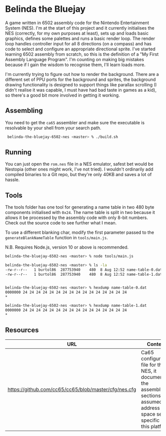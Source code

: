 # Belinda the Bluejay

A game written in 6502 assembly code for the Nintendo Entertainment System (NES). I'm at the start of this project and it currently initialises the NES (correctly, for my own purposes at least), sets up and loads basic graphics, defines some palettes and runs a basic render loop. The render loop handles controller input for all 8 directions (on a compass) and has code to select and configure an appropriate directional sprite. I've started learning 6502 assembly from scratch, so this is the definition of a "My First Assembly Language Program". I'm counting on making big mistakes because if I gain the wisdom to recognise them, I'll learn loads more.

I'm currently trying to figure out how to render the background. There are a different set of PPU ports for the background and sprites, the background drawing functionality is designed to support things like parallax scrolling (I didn't realise it was capable, I must have had bad taste in games as a kid), so there's a good bit more involved in getting it working.

## Assembling

You need to get the `ca65` assembler and make sure the executable is resolvable by your shell from your search path.  

```bash
 belinda-the-bluejay-6502-nes <master> % ./build.sh
```

## Running

You can just open the `rom.nes` file in a NES emulator, safest bet would be Nestopia (other ones might work, I've not tried). I wouldn't ordinarily add compiled binaries to a Git repo, but they're only 40KB and saves a lot of hassle.

## Tools

The tools folder has one tool for generating a name table in two 480 byte components initialised with `0x24`. The name table is split in two because it allows it be processed by the assembly code with only 8-bit numbers. Check out the source code to see further what I mean.

To use a different blanking char, modify the first parameter passed to the `generateBlankNameTable` function in `tools/main.js`.

N.B. Requires Node.js, version 10 or above is recommended.

```bash
belinda-the-bluejay-6502-nes <master> % node tools/main.js

belinda-the-bluejay-6502-nes <master> % ls -la
-rw-r--r--   1 burtol86  287753940    480  8 Aug 12:52 name-table-0.dat
-rw-r--r--   1 burtol86  287753940    480  8 Aug 12:52 name-table-1.dat


belinda-the-bluejay-6502-nes <master> % hexdump name-table-0.dat
0000000 24 24 24 24 24 24 24 24 24 24 24 24 24 24 24 24
*

belinda-the-bluejay-6502-nes <master> % hexdump name-table-1.dat
0000000 24 24 24 24 24 24 24 24 24 24 24 24 24 24 24 24
*
```

## Resources

|URL|Content|Type|
|---|---|---|
|https://github.com/cc65/cc65/blob/master/cfg/nes.cfg|Ca65 configuration file for the NES, it documents the assembler sections and assumed address space setup specific to this platform.|Reference|
